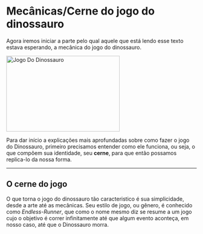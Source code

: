 # Mecânicas/Cerne do jogo do dinossauro

Agora iremos iniciar a parte pelo qual aquele que está lendo esse texto estava esperando, a mecânica do jogo do dinossauro.

<img alt="Jogo Do Dinossauro" width="300" height="200" src="https://user-images.githubusercontent.com/112759509/201506047-2c35525a-0463-4639-ac35-deeef8e056c6.gif"/>

Para dar início a explicações mais aprofundadas sobre como fazer o jogo do Dinossauro, primeiro precisamos entender como ele funciona, ou seja, o que compôem sua identidade, seu **cerne**, para que então possamos replica-lo da nossa forma.

---

## O cerne do jogo

O que torna o jogo do dinossauro tão caracteristico é sua simplicidade, desde a arte até as mecânicas. Seu estilo de jogo, ou gênero, é conhecido como *Endless-Runner*, que como o nome mesmo diz se resume a um jogo cujo o objetivo é correr infinitamente até que algum evento aconteça, em nosso caso, até que o Dinossauro morra.
